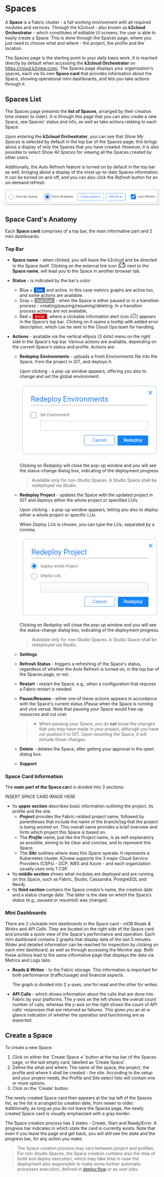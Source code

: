 # Spaces

A **Space** is a Fabric cluster - a full working environment with all required modules and services. Through the k2cloud - also known as **k2cloud Orchestrator** - which constitutes of editable UI screens, the user is able to easily create a Space. This is done through the Spaces page, where you just need to choose what and where - the project, the profile and the location.

The Spaces page is the starting point to your daily basis work. It is reached directly by default when accessing the **k2cloud Orchestrator** on https://cloud.k2view.com/. The Spaces page displays your organization's spaces, each via its own **Space card** that provides information about the Space, showing operational mini-dashboards, and lets you take actions through it. 

## Spaces List

The Spaces page presents the **list of Spaces**, arranged by their creation time (newer to older). It is through this page that you can also create a new Space, see Spaces' status and info, as well as take actions relating to each Space.

Upon entering the **k2cloud Orchestrator**, you can see that *Show My Spaces* is selected by default in the top bar of the Spaces page; this brings about a display of only the Spaces that you have created. However, it is also possible to select *Show All Spaces*  for viewing all the Spaces created by other users.

Additionally, the Auto Refresh feature is turned on by default in the top bar as well, bringing about a display of the most up-to-date Spaces information. It can be turned on and off, and you can also click the *Refresh* button for an on-demand refresh.

![](images/spaces-top-bar.png)  

## Space Card's Anatomy

Each **Space card** comprises of a top bar, the main informative part and 2 mini dashboards.

### **Top Bar** 

* **Space name** - when clicked, you will leave the k2cloud and be directed to the Space itself. Clicking on the external link icon (![](images/ext-link.png)) next to the **Space name**, will lead you to the Space in another browser tab.

* **Status** - is indicated by the bar's color:

  * Blue = <span style="background-color: #0969da; padding: 0 7px; color:white">live</span> and active. In this case metrics graphs are active too, and some actions are available.
  * Gray = <span style="background-color: #999999; padding: 0 7px; color:white">inactive</span> - when the Space is either paused or in a transition process - creating/pausing/resuming/deleting. In a transition process actions are not available.
  * Red = <span style="background-color: #CC0000; padding: 0 7px; color:white">error</span>, where a clickable information alert icon (![](images/info-alert.png)) appears in the Space's top bar. Clicking on it opens a tooltip with added error description, which can be sent to the Cloud Ops team for handling.

* **Actions** - available via the vertical ellipsis (3 dots) menu on the right side in the Space's top bar. Various actions are available, depending on the current Space's status and profile. Actions are:

  * **Redeploy Environments** - uploads a fresh Environments file into the Space, from the project in GIT, and deploys it.

    Upon clicking - a pop-up window appears, offering you also to change and set the global environment.

    ![](images/redeploy-env.png)

    Clicking on *Redeploy* will close the pop-up window and you will see the status-change dialog box, indicating of the deployment progress.

    > Available only for non-Studio Spaces. A Studio Space shall be redeployed via Studio.

  * **Redeploy Project** - updates the Space with the updated project in GIT and deploys either the whole project or specified LU/s.

    Upon clicking - a pop-up window appears, letting you also to deploy either a whole project or specific LUs.

    When *Deploy LUs* is chosen, you can type the LUs, separated by a comma.

    ![](images/redeploy-proj.png)

    Clicking on *Redeploy* will close the pop-up window and you will see the status-change dialog box, indicating of the deployment progress.

    > Available only for non-Studio Spaces. A Studio Space shall be redeployed via Studio.

  * **Settings**

  * **Refresh Status** - triggers a refreshing of the Space's status, regardless of whether the Auto Refresh is turned on, in the top bar of the Spaces page, or not.

  * **Restart** - restart the Space, e.g., when a configuration that requires a Fabric restart is needed.

   
  * **Pause/Resume** - either one of these actions appears in accordance with the Space's current status (*Pause* when the Space is running and vice versa). Note that pausing your Space would free-up resources and cut cost.

       > * When pausing your Space, you do **not** loose the changes that you may have made in your project, although you have not pushed it to GIT. Upon resuming the Space, it will include those changes.

  * **Delete** - deletes the Space, after getting your approval in the open dialog box. 

   
  * **Support**

### Space Card Information

The **main part of the Space car**d is divided into 3 sections: 

INSERT SPACE CARD IMAGE HERE
* Its **upper section** describes basic information outlining the project, its profile and the site.
  * ***Project*** provides the Fabric-related project name, followed by parentheses that include the name of the branch/tag that the project is being worked on. This overall name provides a brief overview and hints which project this Space is based on.
  * The ***Profile*** name, just like the Project name, is as self-explanatory as possible, aiming to be clear and concise, and to represent this Space.
  * The ***Site*** outlines where does this Space operate. It represents a Kubernetes cluster. K2view supports the 3 major Cloud Service Providers (CSPs) - GCP, AWS and Azure - and each organization usually uses only 1 CSP.
* Its **middle section** shows what modules are deployed and are running on this Space, such as Fabric, Studio, Cassandra, PostgreSQL and Neo4j. 
* Its **third section** contains the Space creator’s name, the creation date and a status change date. The latter is the date on which the Space’s status (e.g., paused or resumed) was changed.

### Mini Dashboards

There are 2 clickable mini dashboards in the Space card - *mDB Reads & Writes* and *API Calls*. They are located on the right side of the Space card and provide a quick view of the Space's performance and operation. Each mini dashboard contains 2 graphs that display data of the last 5 minutes. Wider and detailed information can be reached for inspection by clicking on each mini dashboard, as well as through accessing the Monitor app. Both these actions lead to the same informative page that displays the data via Metrics and Logs tabs.  

* **Reads & Writes** - to the Fabric storage. This information is important for both performance (traffic/usage) and financial aspects. 

  The graph is divided into 2 y-axes, one for read and the other for writes.

*  **API Calls** - which shows information about the calls that are done into Fabric by your platforms. The y-axis on the left shows the overall count number of calls, whereas the y-axis on the right shows the count of API calls' responses that are returned as failures. This gives you an at-a-glance indication of whether the operation and functioning are as expected.

## Create a Space

To create a new Space: 

1. Click on either the 'Create Space **+**' button at the top bar of the Spaces page, or the last empty card, labelled as ‘Create Space’.
2. Define the what and where: The name of the space, the project, the profile and where it shall be created - the site. According to the setup and your project needs, the Profile and Site select lists will contain one or more options.
3. Click on the 'Create' button.

The newly created Space card then appears at the top left of the Spaces list, as the list is arranged by creation date, from newer to older. Additionally, as long as you do not leave the Spaces page, the newly created Space card is visually emphasized with a gray border.

The Space creation process has 3 states - Create, Start and Ready/Error. A progress bar indicates in which state the card is currently exists. Note that even if you leave the page and get back, you will still see the state and the progress bar, for any action you make.

> The Space creation process may vary between project and profiles. For non-Studio Spaces, the Space creation contains also the step of build and deploy execution, which may take time in case the deployment also responsible to make some further automatic processes execution, defined in [deploy.flow](/articles/19_Broadway/09a_automatic_flows_execution_upon_deploy.md) or as user jobs. 

